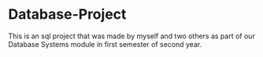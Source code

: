 # Database-Project
This is an sql project that was made by myself and two others as part of our Database Systems module in first semester of second year.
